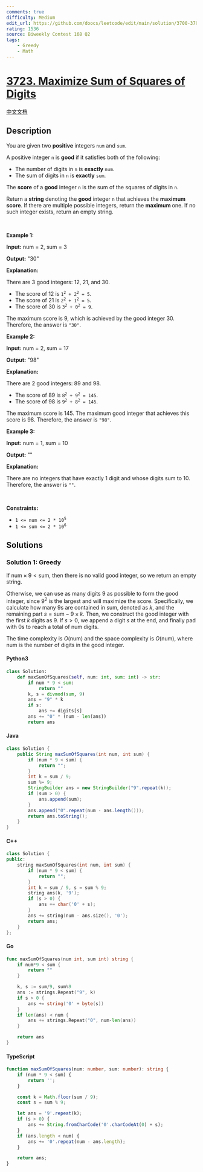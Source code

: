 ```yaml
---
comments: true
difficulty: Medium
edit_url: https://github.com/doocs/leetcode/edit/main/solution/3700-3799/3723.Maximize%20Sum%20of%20Squares%20of%20Digits/README_EN.md
rating: 1536
source: Biweekly Contest 168 Q2
tags:
    - Greedy
    - Math
---
```


<!-- problem:start -->

# [3723. Maximize Sum of Squares of Digits](https://leetcode.com/problems/maximize-sum-of-squares-of-digits)

[中文文档](/solution/3700-3799/3723.Maximize%20Sum%20of%20Squares%20of%20Digits/README.md)

## Description

<!-- description:start -->

<p>You are given two <strong>positive</strong> integers <code>num</code> and <code>sum</code>.</p>

<p>A positive integer <code>n</code> is <strong>good</strong> if it satisfies both of the following:</p>

<ul>
	<li>The number of digits in <code>n</code> is <strong>exactly</strong> <code>num</code>.</li>
	<li>The sum of digits in <code>n</code> is <strong>exactly</strong> <code>sum</code>.</li>
</ul>

<p>The <strong>score</strong> of a <strong>good</strong> integer <code>n</code> is the sum of the squares of digits in <code>n</code>.</p>

<p>Return a <strong>string</strong> denoting the <strong>good</strong> integer <code>n</code> that achieves the <strong>maximum</strong> <strong>score</strong>. If there are multiple possible integers, return the <strong>maximum </strong>​​​​​​​one. If no such integer exists, return an empty string.</p>

<p>&nbsp;</p>
<p><strong class="example">Example 1:</strong></p>

<div class="example-block">
<p><strong>Input:</strong> <span class="example-io">num = 2, sum = 3</span></p>

<p><strong>Output:</strong> <span class="example-io">&quot;30&quot;</span></p>

<p><strong>Explanation:</strong></p>

<p>There are 3 good integers: 12, 21, and 30.</p>

<ul>
	<li>The score of 12 is <code>1<sup>2</sup> + 2<sup>2</sup> = 5</code>.</li>
	<li>The score of 21 is <code>2<sup>2</sup> + 1<sup>2</sup> = 5</code>.</li>
	<li>The score of 30 is <code>3<sup>2</sup> + 0<sup>2</sup> = 9</code>.</li>
</ul>

<p>The maximum score is 9, which is achieved by the good integer 30. Therefore, the answer is <code>&quot;30&quot;</code>.</p>
</div>

<p><strong class="example">Example 2:</strong></p>

<div class="example-block">
<p><strong>Input:</strong> <span class="example-io">num = 2, sum = 17</span></p>

<p><strong>Output:</strong> <span class="example-io">&quot;98&quot;</span></p>

<p><strong>Explanation:</strong></p>

<p>There are 2 good integers: 89 and 98.</p>

<ul>
	<li>The score of 89 is <code>8<sup>2</sup> + 9<sup>2</sup> = 145</code>.</li>
	<li>The score of 98 is <code>9<sup>2</sup> + 8<sup>2</sup> = 145</code>.</li>
</ul>

<p>The maximum score is 145. The maximum good integer that achieves this score is 98. Therefore, the answer is <code>&quot;98&quot;</code>.</p>
</div>

<p><strong class="example">Example 3:</strong></p>

<div class="example-block">
<p><strong>Input:</strong> <span class="example-io">num = 1, sum = 10</span></p>

<p><strong>Output:</strong> <span class="example-io">&quot;&quot;</span></p>

<p><strong>Explanation:</strong></p>

<p>There are no integers that have exactly 1 digit and whose digits sum to 10. Therefore, the answer is <code>&quot;&quot;</code>.</p>
</div>

<p>&nbsp;</p>
<p><strong>Constraints:</strong></p>

<ul>
	<li><code>1 &lt;= num &lt;= 2 * 10<sup>5</sup></code></li>
	<li><code>1 &lt;= sum &lt;= 2 * 10<sup>6</sup></code></li>
</ul>

<!-- description:end -->

## Solutions

<!-- solution:start -->

### Solution 1: Greedy

If $\text{num} \times 9 < \text{sum}$, then there is no valid good integer, so we return an empty string.

Otherwise, we can use as many digits $9$ as possible to form the good integer, since $9^2$ is the largest and will maximize the score. Specifically, we calculate how many $9$s are contained in $\text{sum}$, denoted as $k$, and the remaining part $s = \text{sum} - 9 \times k$. Then, we construct the good integer with the first $k$ digits as $9$. If $s > 0$, we append a digit $s$ at the end, and finally pad with $0$s to reach a total of $\text{num}$ digits.

The time complexity is $O(\text{num})$ and the space complexity is $O(\text{num})$, where $\text{num}$ is the number of digits in the good integer.

<!-- tabs:start -->

#### Python3

```python
class Solution:
    def maxSumOfSquares(self, num: int, sum: int) -> str:
        if num * 9 < sum:
            return ""
        k, s = divmod(sum, 9)
        ans = "9" * k
        if s:
            ans += digits[s]
        ans += "0" * (num - len(ans))
        return ans
```

#### Java

```java
class Solution {
    public String maxSumOfSquares(int num, int sum) {
        if (num * 9 < sum) {
            return "";
        }
        int k = sum / 9;
        sum %= 9;
        StringBuilder ans = new StringBuilder("9".repeat(k));
        if (sum > 0) {
            ans.append(sum);
        }
        ans.append("0".repeat(num - ans.length()));
        return ans.toString();
    }
}
```

#### C++

```cpp
class Solution {
public:
    string maxSumOfSquares(int num, int sum) {
        if (num * 9 < sum) {
            return "";
        }
        int k = sum / 9, s = sum % 9;
        string ans(k, '9');
        if (s > 0) {
            ans += char('0' + s);
        }
        ans += string(num - ans.size(), '0');
        return ans;
    }
};
```

#### Go

```go
func maxSumOfSquares(num int, sum int) string {
	if num*9 < sum {
		return ""
	}

	k, s := sum/9, sum%9
	ans := strings.Repeat("9", k)
	if s > 0 {
		ans += string('0' + byte(s))
	}
	if len(ans) < num {
		ans += strings.Repeat("0", num-len(ans))
	}

	return ans
}
```

#### TypeScript

```ts
function maxSumOfSquares(num: number, sum: number): string {
    if (num * 9 < sum) {
        return '';
    }

    const k = Math.floor(sum / 9);
    const s = sum % 9;

    let ans = '9'.repeat(k);
    if (s > 0) {
        ans += String.fromCharCode('0'.charCodeAt(0) + s);
    }
    if (ans.length < num) {
        ans += '0'.repeat(num - ans.length);
    }

    return ans;
}
```

<!-- tabs:end -->

<!-- solution:end -->

<!-- problem:end -->
